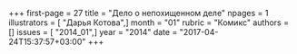 +++
first-page = 27
title = "Дело о непохищенном деле"
npages = 1
illustrators = [ "Дарья Котова",]
month = "01"
rubric = "Комикс"
authors = []
issues = [ "2014_01",]
year = "2014"
date = "2017-04-24T15:37:57+03:00"
+++
